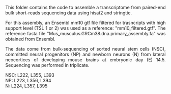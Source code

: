 <div align="justify">

This folder contains the code to assemble a transcriptome from paired-end bulk short-reads sequencing data using hisat2 and stringtie.   

For this assembly, an Ensembl mm10 gtf file filtered for trasncripts with high support level (TSL 1 or 2) was used as a reference: "mm10_filtered.gtf". The reference fasta file "Mus_musculus.GRCm38.dna.primary_assembly.fa" was obtained from Ensembl.

The data come from bulk-sequencing of sorted neural stem cells (NSC), committed neural progenitors (NP) and newborn neurons (N) from lateral neocortices of developing mouse brains at embryonic day (E) 14.5. Sequencing was performed in triplicate.    
<div>

NSC: L222, L355, L393  
NP: L223, L356, L394    
N: L224, L357, L395    
